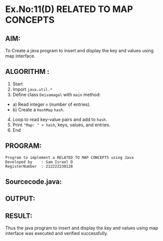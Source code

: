 # Ex.No:11(D) RELATED TO MAP CONCEPTS

## AIM:
To Create a java program to insert and display the key and values using map interface.

## ALGORITHM :

1.	Start
2.	Import `java.util.*`
3.	Define class `Deivamagal` with `main` method:
-	a) Read integer `n` (number of entries).
-	b) Create a `HashMap` `hash`.
4.	Loop to read key-value pairs and add to `hash`.
5.	Print `"Map: " + hash`, keys, values, and entries.
6.	End




## PROGRAM:
 ```
Program to implement a RELATED TO MAP CONCEPTS using Java
Developed by    : Sam Israel D
RegisterNumber  : 212222230128
```

## Sourcecode.java:







## OUTPUT:



## RESULT:
Thus the java program to insert and display the key and values using map interface was  executed and verified successfully.


